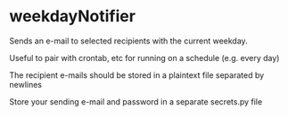 # weekdayNotifier

Sends an e-mail to selected recipients with the current weekday.

Useful to pair with crontab, etc for running on a schedule (e.g. every day)

The recipient e-mails should be stored in a plaintext file separated by newlines

Store your sending e-mail and password in a separate secrets.py file
